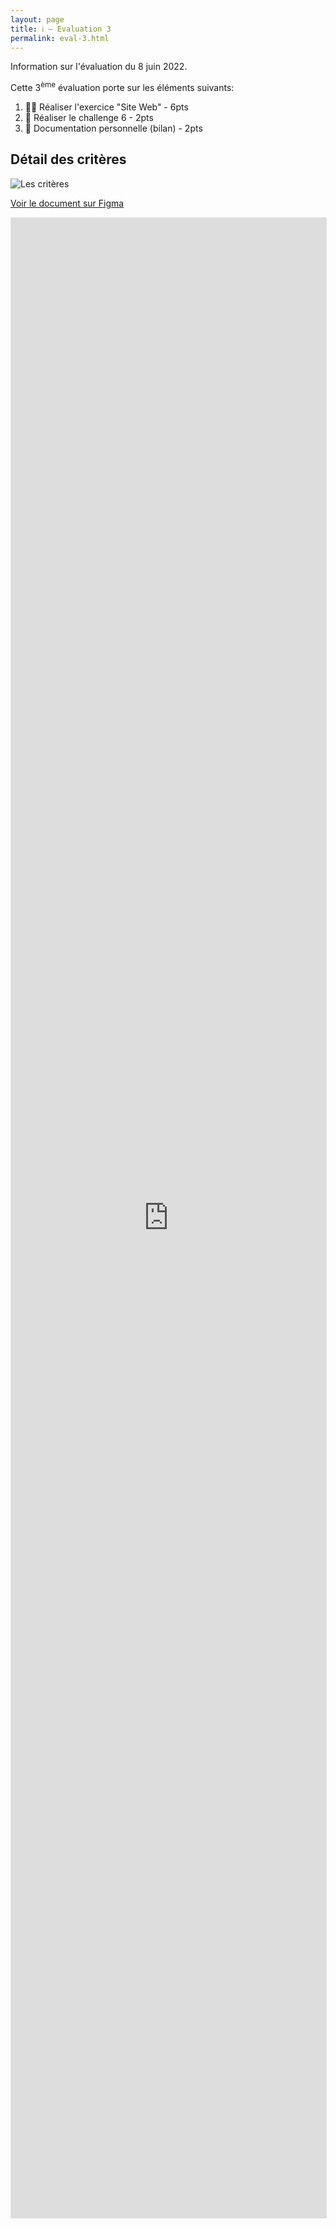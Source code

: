 ```yaml
---
layout: page
title: ℹ️ – Evaluation 3
permalink: eval-3.html
---
```


Information sur l'évaluation du 8 juin 2022.

Cette 3<sup>ème</sup> évaluation porte sur les éléments suivants:

1. 👩‍💻 Réaliser l'exercice "Site Web"  - 6pts
2. 💪 Réaliser le challenge 6 - 2pts
3. 📑 Documentation personnelle (bilan) - 2pts

## Détail des critères

![Les critères](img/criteres-eval-3.jpg)

[Voir le document sur Figma](https://www.figma.com/file/xnCzJfibWoxvBvhg38jOf3/crit%C3%A8res-eval-3?node-id=0%3A1)

<iframe style="border: 1px solid rgba(0, 0, 0, 0.1); min-height:80vh; width: 100%"  src="https://www.figma.com/embed?embed_host=share&url=https%3A%2F%2Fwww.figma.com%2Ffile%2FxnCzJfibWoxvBvhg38jOf3%2Fcrit%25C3%25A8res-eval-3%3Fnode-id%3D0%253A1" allowfullscreen></iframe>